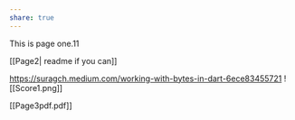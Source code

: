 ```yaml
---
share: true
---
```

This is page one.11

[[Page2| readme if you can]]

https://suragch.medium.com/working-with-bytes-in-dart-6ece83455721
![[Score1.png]]


[[Page3pdf.pdf]]
